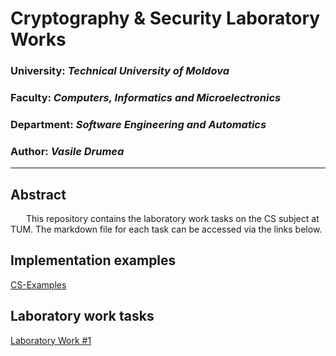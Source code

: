 # Cryptography & Security Laboratory Works

### University: _Technical University of Moldova_
### Faculty: _Computers, Informatics and Microelectronics_
### Department: _Software Engineering and Automatics_
### Author: _Vasile Drumea_

----

## Abstract
&ensp;&ensp;&ensp; This repository contains the laboratory work tasks on the CS subject at TUM. The markdown file for each task can be accessed via the links below.

## Implementation examples

[CS-Examples](https://github.com/DrVasile/CS-Examples)

## Laboratory work tasks

[Laboratory Work #1](https://github.com/DrVasile/CS-Labs)
